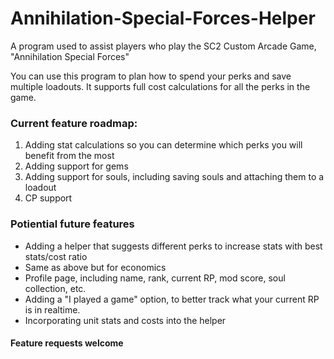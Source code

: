 # Annihilation-Special-Forces-Helper
A program used to assist players who play the SC2 Custom Arcade Game, "Annihilation Special Forces"

You can use this program to plan how to spend your perks and save multiple loadouts.
It supports full cost calculations for all the perks in the game.

### Current feature roadmap:
1. Adding stat calculations so you can determine which perks you will benefit from the most
2. Adding support for gems
3. Adding support for souls, including saving souls and attaching them to a loadout
4. CP support

### Potiential future features
- Adding a helper that suggests different perks to increase stats with best stats/cost ratio
- Same as above but for economics
- Profile page, including name, rank, current RP, mod score, soul collection, etc.
- Adding a "I played a game" option, to better track what your current RP is in realtime.
- Incorporating unit stats and costs into the helper

#### Feature requests welcome
